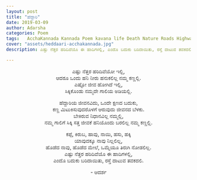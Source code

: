 ```yaml
---
layout: post
title: "ಹೆದ್ದಾರಿ"
date: 2019-03-09
author: Adarsha
categories: Poem
tags:	AcchaKannada Kannada Poem kavana life Death Nature Roads Highways accidents animals
cover: "assets/heddaari-acchakannada.jpg"
description: ಎಷ್ಟು ನೆತ್ತರ ಹರಿದಿವೆಯೊ ಈ ಹಾದಿಗಳಲ್ಲಿ, ಎಂದೊ ಬದುಕು ಬರಿದಾಯಿತು, ರಸ್ತೆ ದಾಟುವ ತವಕದಲಿ.

---
```


<p align ="center">ಎಷ್ಟು ನೆತ್ತರ ಹರಿದಿವೆಯೋ ಇಲ್ಲಿ,<br>
ಆದರೂ ಒಂದು ಹನಿ ನೀರು ಹನುಕಲಿಲ್ಲ ನಮ್ಮ ಕಣ್ಣಲ್ಲಿ.<br>
ಎಷ್ಟೋ ಜೀವ ಹೋಗಿದೆ ಇಲ್ಲಿ,<br>
ಸಿಕ್ಕಿಕೊಂಡು ನಮ್ಮದೇ ಗಾಲಿಯ ಅಡಿಯಲ್ಲಿ.</p><!--more-->

<p align ="center">ಹೆದ್ದಾರಿಯ ಜೀವನವಿದು, ಒಂದೇ ಕ್ಷಣದ ಬದುಕು,<br>
ಕಣ್ಣ ಮಿಟುಕಿಸುವುದರೊಳಗೆ ಆರುವುದು ಜೀವನದ ಬೆಳಕು.<br>
ಬೇಕಿರುವ ನಿಧಾನವಿಲ್ಲ ನಮ್ಮಲ್ಲಿ,<br>
ನಮ್ಮ ಗಾಲಿಗೆ ಸಿಕ್ಕಿ ಸತ್ತ ಜೀವಕೆ ಹನಿಯೊಂದು ಬರಲಿಲ್ಲ ನಮ್ಮ ಕಣ್ಣಲ್ಲಿ.</p>

<p align ="center">ಕಪ್ಪೆ, ಕಿರುಬ, ಹಾವು, ನಾಯಿ, ಹಸು, ಹಕ್ಕಿ<br>
ಯಾವುದಕ್ಕೂ ನಾವು ನಿಲ್ಲಲಿಲ್ಲ,<br>
ಹೊಡೆದ ನಾವು, ಹೊಡೆದ ಮೇಲೆ, ಒಮ್ಮೆಯೂ ತಿರುಗಿ ನೋಡಲಿಲ್ಲ.<br>
ಎಷ್ಟು ನೆತ್ತರ ಹರಿದಿವೆಯೊ ಈ ಹಾದಿಗಳಲ್ಲಿ,<br>
ಎಂದೊ ಬದುಕು ಬರಿದಾಯಿತು, ರಸ್ತೆ ದಾಟುವ ತವಕದಲಿ.</p>

<p align ="center">- ಆದರ್ಶ</p>
